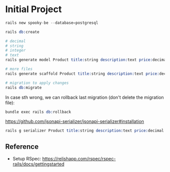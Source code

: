# Initial Project

```s
rails new spooky-be --database=postgresql
```

```s
rails db:create
```

```s
# decimal
# string
# integer
# text
rails generate model Product title:string description:text price:decimal currency:string

# more files 
rails generate scaffold Product title:string description:text price:decimal currency:string

# migration to apply changes
rails db:migrate
```

In case sth wrong, we can rollback last migration (don't delete the migration file):
```s
bundle exec rails db:rollback
```

https://github.com/jsonapi-serializer/jsonapi-serializer#installation
```s
rails g serializer Product title:string description:text price:decimal currency:string
```

## Reference
- Setup RSpec: https://relishapp.com/rspec/rspec-rails/docs/gettingstarted